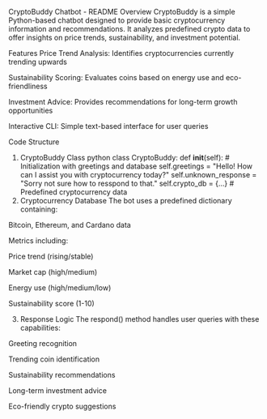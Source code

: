 CryptoBuddy Chatbot - README
Overview
CryptoBuddy is a simple Python-based chatbot designed to provide basic cryptocurrency information and recommendations. It analyzes predefined crypto data to offer insights on price trends, sustainability, and investment potential.

Features
Price Trend Analysis: Identifies cryptocurrencies currently trending upwards

Sustainability Scoring: Evaluates coins based on energy use and eco-friendliness

Investment Advice: Provides recommendations for long-term growth opportunities

Interactive CLI: Simple text-based interface for user queries

Code Structure
1. CryptoBuddy Class
python
class CryptoBuddy:
    def __init__(self):
        # Initialization with greetings and database
        self.greetings = "Hello! How can I assist you with cryptocurrency today?"
        self.unknown_response = "Sorry not sure how to resspond to that."
        self.crypto_db = {...}  # Predefined cryptocurrency data
2. Cryptocurrency Database
The bot uses a predefined dictionary containing:

Bitcoin, Ethereum, and Cardano data

Metrics including:

Price trend (rising/stable)

Market cap (high/medium)

Energy use (high/medium/low)

Sustainability score (1-10)

3. Response Logic
The respond() method handles user queries with these capabilities:

Greeting recognition

Trending coin identification

Sustainability recommendations

Long-term investment advice

Eco-friendly crypto suggestions
